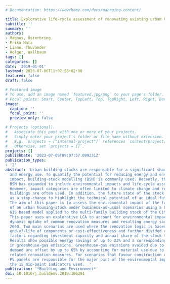```yaml
---
# Documentation: https://wowchemy.com/docs/managing-content/

title: Explorative life-cycle assessment of renovating existing urban housing-stocks
subtitle: ''
summary: ''
authors:
- Magnus, Österbring
- Erika Mata
- Liane, Thuvander
- Holger, Wallbaum
tags: []
categories: []
date: '2019-01-01'
lastmod: 2023-07-06T11:07:58+02:00
featured: false
draft: false

# Featured image
# To use, add an image named `featured.jpg/png` to your page's folder.
# Focal points: Smart, Center, TopLeft, Top, TopRight, Left, Right, BottomLeft, Bottom, BottomRight.
image:
  caption: ''
  focal_point: ''
  preview_only: false

# Projects (optional).
#   Associate this post with one or more of your projects.
#   Simply enter your project's folder or file name without extension.
#   E.g. `projects = ["internal-project"]` references `content/project/deep-learning/index.md`.
#   Otherwise, set `projects = []`.
projects: []
publishDate: '2023-07-06T09:07:57.099231Z'
publication_types:
- '2'
abstract: 'Urban building-stocks are responsible for a significant share of resource
  and energy use. To quantify the potential for reducing energy and environmental
  impact, building-stock modelling (BSM) is commonly used. Recently, the focus of
  BSM has expanded to include environmental impacts and life-cycle assessment (LCA).
  However, impact categories are often limited to climate change and representative
  buildings are often used. In addition, the future state of the stock is often calculated
  as a step-change to highlight the technical potential of an ideal future state.
  The aim of this paper is to assess the environmental impact of the future development
  of an urban housing-stock under business-as-usual scenarios using a building-specific
  GIS based model applied to the multi-family building stock of the City of Gothenburg.
  This paper uses an explorative LCA to account for environmental impacts based on
  dynamic uptake of common renovation measures and resulting energy savings until
  2050. Two main scenarios are used where the renovation logic is based on either
  end-of-life of components or cost-effectiveness and further divided using limiting
  factors regarding investment capacity and annual share of the stock to be renovated.
  Results show possible energy savings of up to 23% and a corresponding 31% reduction
  in greenhouse-gas emissions. Greenhouse-gas emissions avoided due to reduced energy
  demand are offset by up to 65% by accounting for material use due to construction
  related renovation measures. For scenarios that favour construction related interventions,
  PV panels are responsible for the major part of the environmental impact across
  the 15 mid-point indicators used.  '
publication: '*Building and Environment*'
doi: 10.1016/j.buildenv.2019.106391
---
```

